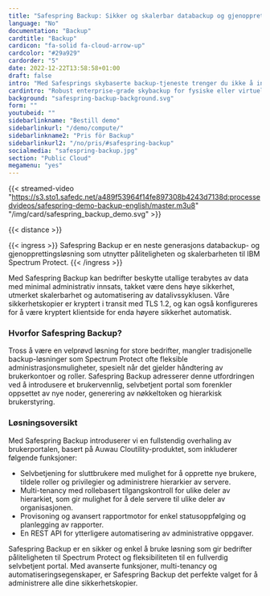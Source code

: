```yaml
---
title: "Safespring Backup: Sikker og skalerbar databackup og gjenoppretting"
language: "No"
documentation: "Backup"
cardtitle: "Backup"
cardicon: "fa-solid fa-cloud-arrow-up"
cardcolor: "#29a929"
cardorder: "5"
date: 2022-12-22T13:58:58+01:00
draft: false
intro: "Med Safesprings skybaserte backup-tjeneste trenger du ikke å investere i noen maskinvare eller programvare. Betal bare for mengden data lagret i tjenesten!"
cardintro: "Robust enterprise-grade skybackup for fysiske eller virtuelle servere."
background: "safespring-backup-background.svg"
form: ""
youtubeid: ""
sidebarlinkname: "Bestill demo"
sidebarlinkurl: "/demo/compute/"
sidebarlinkname2: "Pris för Backup"
sidebarlinkurl2: "/no/pris/#safespring-backup"
socialmedia: "safespring-backup.jpg"
section: "Public Cloud"
megamenu: "yes"
---
```


{{< streamed-video "https://s3.sto1.safedc.net/a489f53964f14fe897308b4243d7138d:processedvideos/safespring-demo-backup-english/master.m3u8" "/img/card/safespring_backup_demo.svg" >}}

{{< distance >}}

{{< ingress >}}
Safespring Backup er en neste generasjons databackup- og gjenopprettingsløsning som utnytter påliteligheten og skalerbarheten til IBM Spectrum Protect. 
{{< /ingress >}}

Med Safespring Backup kan bedrifter beskytte utallige terabytes av data med minimal administrativ innsats, takket være dens høye sikkerhet, utmerket skalerbarhet og automatisering av datalivssyklusen. Våre sikkerhetskopier er kryptert i transit med TLS 1.2, og kan også konfigureres for å være kryptert klientside for enda høyere sikkerhet automatisk.

### Hvorfor Safespring Backup?

Tross å være en velprøvd løsning for store bedrifter, mangler tradisjonelle backup-løsninger som Spectrum Protect ofte fleksible administrasjonsmuligheter, spesielt når det gjelder håndtering av brukerkontoer og roller. Safespring Backup adresserer denne utfordringen ved å introdusere et brukervennlig, selvbetjent portal som forenkler oppsettet av nye noder, generering av nøkkeltoken og hierarkisk brukerstyring.

### Løsningsoversikt

Med Safespring Backup introduserer vi en fullstendig overhaling av brukerportalen, basert på Auwau Cloutility-produktet, som inkluderer følgende funksjoner:
- Selvbetjening for sluttbrukere med mulighet for å opprette nye brukere, tildele roller og privilegier og administrere hierarkier av servere.
- Multi-tenancy med rollebasert tilgangskontroll for ulike deler av hierarkiet, som gir mulighet for å dele servere til ulike deler av organisasjonen.
- Provisoning og avansert rapportmotor for enkel statusoppfølging og planlegging av rapporter.
- En REST API for ytterligere automatisering av administrative oppgaver.

Safespring Backup er en sikker og enkel å bruke løsning som gir bedrifter påliteligheten til Spectrum Protect og fleksibiliteten til en fullverdig selvbetjent portal. Med avanserte funksjoner, multi-tenancy og automatiseringsegenskaper, er Safespring Backup det perfekte valget for å administrere alle dine sikkerhetskopier.